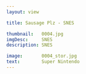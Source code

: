 ```yaml
---
layout: view

title: Sausage Plz - SNES

thumbnail:   0004.jpg
imgDesc:     SNES
description: SNES

image:       0004_stor.jpg
text:        Super Nintendo
---
```

